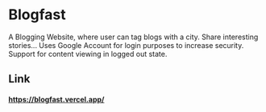 # Blogfast
A Blogging Website, where user can tag blogs with a city. Share interesting stories...
Uses Google Account for login purposes to increase security. Support for content viewing in logged out state. 

## Link
#### https://blogfast.vercel.app/
